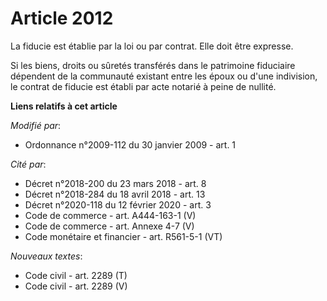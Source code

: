 # Article 2012

La fiducie est établie par la loi ou par contrat. Elle doit être expresse.

Si les biens, droits ou sûretés transférés dans le patrimoine fiduciaire dépendent de la communauté existant entre les époux
ou d'une indivision, le contrat de fiducie est établi par acte notarié à peine de nullité.

**Liens relatifs à cet article**

_Modifié par_:

  - Ordonnance n°2009-112 du 30 janvier 2009 - art. 1

_Cité par_:

  - Décret n°2018-200 du 23 mars 2018 - art. 8
  - Décret n°2018-284 du 18 avril 2018 - art. 13
  - Décret n°2020-118 du 12 février 2020 - art. 3
  - Code de commerce - art. A444-163-1 (V)
  - Code de commerce - art. Annexe 4-7 (V)
  - Code monétaire et financier - art. R561-5-1 (VT)

_Nouveaux textes_:

  - Code civil - art. 2289 (T)
  - Code civil - art. 2289 (V)
